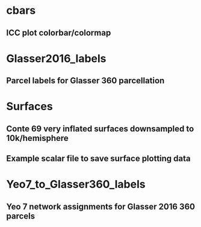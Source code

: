 # cbars
## ICC plot colorbar/colormap

# Glasser2016_labels
## Parcel labels for Glasser 360 parcellation

# Surfaces
## Conte 69 very inflated surfaces downsampled to 10k/hemisphere
## Example scalar file to save surface plotting data

# Yeo7_to_Glasser360_labels
## Yeo 7 network assignments for Glasser 2016 360 parcels